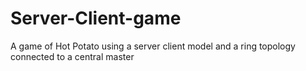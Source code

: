 Server-Client-game
==================

A game of Hot Potato using a server client model and a ring topology connected to a central master
